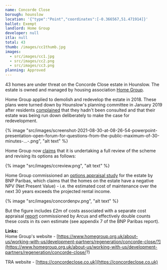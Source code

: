 ```yaml
---
name: Concorde Close
borough: hounslow
location: '{"type":"Point","coordinates":[-0.366567,51.471914]}'
ballot: Exempt
landlord: Home Group
developer: null
itla: null
total: 43
thumb: /images/cc1thumb.jpg
images:
  - src/images/cc1.jpg
  - src/images/cc2.png
  - src/images/cc3.png
planning: Approved 
---
```

43 homes are under threat on the Concorde Close estate in Hounslow. The estate is owned and managed by housing association [Home Group](http://homegroup.org.uk).

Home Group applied to demolish and redevelop the estate in 2018. These plans were turned down by Hounslow's planning committee in January 2019 after residents [complained](https://democraticservices.hounslow.gov.uk/documents/s145242/CCRA_Forum_Presentation_30Aug2018.pdf) that they hadn't been consulted and that their estate was being run down deliberately to make the case for redevelopment.

{% image "src/images/screenshot-2021-08-30-at-08-26-54-powerpoint-presentation-open-forum-for-questions-from-the-public-maximum-of-30-minutes-...-.png", "alt text" %}

Home Group now [claims](https://www.homegroup.org.uk/about-us/working-with-us/development-partners/regeneration/concorde-close/) that it is undertaking a full review of the scheme and revising its options as follows:

{% image "src/images/ccreview.png", "alt text" %}

Home Group commissioned an [options appraisal study](/images/bnpp.pdf) for the estate by BNP Paribas, which claims that the homes on the estate have a negative NPV (Net Present Value) - i.e. the estimated cost of maintenance over the next 30 years exceeds the projected rental income.

{% image "src/images/concordenpv.png", "alt text" %}

But the figure includes £2m of costs associated with a separate cost appraisal [report](/images/arcus.pdf) commissioned by Arcus and effectively double counts these costs in its own estimate (see appendix 7 of the BNP Paribas report).


__Links:__  
Home Group's website - [https://www.homegroup.org.uk/about-us/working-with-us/development-partners/regeneration/concorde-close/?](https://www.homegroup.org.uk/about-us/working-with-us/development-partners/regeneration/concorde-close/?) 

TRA website - [https://concordeclose.co.uk](https://concordeclose.co.uk)
